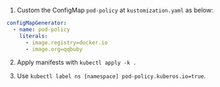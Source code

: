 1. Custom the ConfigMap `pod-policy` at `kustomization.yaml` as below:

```yaml
configMapGenerator:
  - name: pod-policy
    literals:
      - image.registry=docker.io
      - image.org=qqbuby
```

2. Apply manifests with `kubectl apply -k .`

3. Use `kubectl label ns [namespace] pod-policy.kuberos.io=true`.
